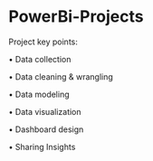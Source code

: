 # PowerBi-Projects

Project key points:

• Data collection

• Data cleaning & wrangling

• Data modeling

• Data visualization

• Dashboard design

• Sharing Insights
